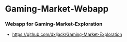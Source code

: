 # Gaming-Market-Webapp

### Webapp for Gaming-Market-Exploration

* https://github.com/dxljack/Gaming-Market-Exploration
